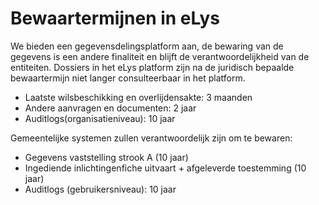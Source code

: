 # Bewaartermijnen in eLys

We bieden een gegevensdelingsplatform aan, de bewaring van de gegevens is een andere finaliteit en blijft de verantwoordelijkheid van de entiteiten.
Dossiers in het eLys platform zijn na de juridisch bepaalde bewaartermijn niet langer consulteerbaar in het platform.
* Laatste wilsbeschikking en overlijdensakte: 3 maanden
* Andere aanvragen en documenten: 2 jaar
* Auditlogs(organisatieniveau): 10 jaar

Gemeentelijke systemen zullen verantwoordelijk zijn om te bewaren:
* Gegevens vaststelling strook A (10 jaar)
* Ingediende inlichtingenfiche uitvaart + afgeleverde toestemming (10 jaar)
* Auditlogs (gebruikersniveau): 10 jaar
